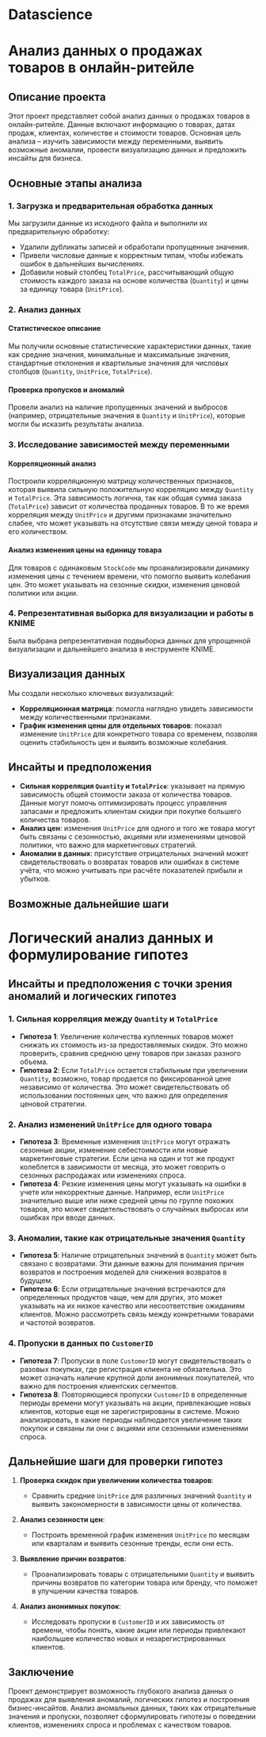 # Datascience
# Анализ данных о продажах товаров в онлайн-ритейле

## Описание проекта

Этот проект представляет собой анализ данных о продажах товаров в онлайн-ритейле. Данные включают информацию о товарах, датах продаж, клиентах, количестве и стоимости товаров. Основная цель анализа – изучить зависимости между переменными, выявить возможные аномалии, провести визуализацию данных и предложить инсайты для бизнеса.

## Основные этапы анализа

### 1. Загрузка и предварительная обработка данных
Мы загрузили данные из исходного файла и выполнили их предварительную обработку:
- Удалили дубликаты записей и обработали пропущенные значения.
- Привели числовые данные к корректным типам, чтобы избежать ошибок в дальнейших вычислениях.
- Добавили новый столбец `TotalPrice`, рассчитывающий общую стоимость каждого заказа на основе количества (`Quantity`) и цены за единицу товара (`UnitPrice`).

### 2. Анализ данных
#### Статистическое описание
Мы получили основные статистические характеристики данных, такие как средние значения, минимальные и максимальные значения, стандартные отклонения и квартильные значения для числовых столбцов (`Quantity`, `UnitPrice`, `TotalPrice`).

#### Проверка пропусков и аномалий
Провели анализ на наличие пропущенных значений и выбросов (например, отрицательные значения в `Quantity` и `UnitPrice`), которые могли бы исказить результаты анализа.

### 3. Исследование зависимостей между переменными
#### Корреляционный анализ
Построили корреляционную матрицу количественных признаков, которая выявила сильную положительную корреляцию между `Quantity` и `TotalPrice`. Эта зависимость логична, так как общая сумма заказа (`TotalPrice`) зависит от количества проданных товаров. В то же время корреляция между `UnitPrice` и другими признаками значительно слабее, что может указывать на отсутствие связи между ценой товара и его количеством.

#### Анализ изменения цены на единицу товара
Для товаров с одинаковым `StockCode` мы проанализировали динамику изменения цены с течением времени, что помогло выявить колебания цен. Это может указывать на сезонные скидки, изменения ценовой политики или акции.

### 4. Репрезентативная выборка для визуализации и работы в KNIME
Была выбрана репрезентативная подвыборка данных для упрощенной визуализации и дальнейшего анализа в инструменте KNIME.

## Визуализация данных

Мы создали несколько ключевых визуализаций:
- **Корреляционная матрица**: помогла наглядно увидеть зависимости между количественными признаками.
- **График изменения цены для отдельных товаров**: показал изменение `UnitPrice` для конкретного товара со временем, позволяя оценить стабильность цен и выявить возможные колебания.

## Инсайты и предположения

- **Сильная корреляция `Quantity` и `TotalPrice`**: указывает на прямую зависимость общей стоимости заказа от количества товаров. Данные могут помочь оптимизировать процесс управления запасами и предложить клиентам скидки при покупке большего количества товаров.
- **Анализ цен**: изменения `UnitPrice` для одного и того же товара могут быть связаны с сезонностью, акциями или изменениями ценовой политики, что важно для маркетинговых стратегий.
- **Аномалии в данных**: присутствие отрицательных значений может свидетельствовать о возвратах товаров или ошибках в системе учёта, что можно учитывать при расчёте показателей прибыли и убытков.

## Возможные дальнейшие шаги
# Логический анализ данных и формулирование гипотез

## Инсайты и предположения с точки зрения аномалий и логических гипотез

### 1. Сильная корреляция между `Quantity` и `TotalPrice`
   - **Гипотеза 1**: Увеличение количества купленных товаров может снижать их стоимость из-за предоставляемых скидок. Это можно проверить, сравнив среднюю цену товаров при заказах разного объема.
   - **Гипотеза 2**: Если `TotalPrice` остается стабильным при увеличении `Quantity`, возможно, товар продается по фиксированной цене независимо от количества. Это может свидетельствовать об использовании постоянных цен, что важно для определения ценовой стратегии.

### 2. Анализ изменений `UnitPrice` для одного товара
   - **Гипотеза 3**: Временные изменения `UnitPrice` могут отражать сезонные акции, изменение себестоимости или новые маркетинговые стратегии. Если цена на один и тот же продукт колеблется в зависимости от месяца, это может говорить о сезонных распродажах или изменениях спроса.
   - **Гипотеза 4**: Резкие изменения цены могут указывать на ошибки в учете или некорректные данные. Например, если `UnitPrice` значительно выше или ниже средней цены по группе похожих товаров, это может свидетельствовать о случайных выбросах или ошибках при вводе данных.

### 3. Аномалии, такие как отрицательные значения `Quantity`
   - **Гипотеза 5**: Наличие отрицательных значений в `Quantity` может быть связано с возвратами. Эти данные важны для понимания причин возвратов и построения моделей для снижения возвратов в будущем.
   - **Гипотеза 6**: Если отрицательные значения встречаются для определенных продуктов чаще, чем для других, это может указывать на их низкое качество или несоответствие ожиданиям клиентов. Можно рассмотреть связь между конкретными товарами и частотой возвратов.

### 4. Пропуски в данных по `CustomerID`
   - **Гипотеза 7**: Пропуски в поле `CustomerID` могут свидетельствовать о разовых покупках, где регистрация клиента не обязательна. Это может означать наличие крупной доли анонимных покупателей, что важно для построения клиентских сегментов.
   - **Гипотеза 8**: Повторяющиеся пропуски `CustomerID` в определенные периоды времени могут указывать на акции, привлекающие новых клиентов, которые еще не зарегистрированы в системе. Можно анализировать, в какие периоды наблюдается увеличение таких покупок и связаны ли они с акциями или сезонными изменениями спроса.

## Дальнейшие шаги для проверки гипотез

1. **Проверка скидок при увеличении количества товаров**:
   - Сравнить средние `UnitPrice` для различных значений `Quantity` и выявить закономерности в зависимости цены от количества.

2. **Анализ сезонности цен**:
   - Построить временной график изменения `UnitPrice` по месяцам или кварталам и выявить сезонные тренды, если они есть.

3. **Выявление причин возвратов**:
   - Проанализировать товары с отрицательными `Quantity` и выявить причины возвратов по категории товара или бренду, что поможет в улучшении качества товаров.

4. **Анализ анонимных покупок**:
   - Исследовать пропуски в `CustomerID` и их зависимость от времени, чтобы понять, какие акции или периоды привлекают наибольшее количество новых и незарегистрированных клиентов.

## Заключение

Проект демонстрирует возможность глубокого анализа данных о продажах для выявления аномалий, логических гипотез и построения бизнес-инсайтов. Анализ аномальных данных, таких как отрицательные значения и пропуски, позволяет сформулировать гипотезы о поведении клиентов, изменениях спроса и проблемах с качеством товаров.
